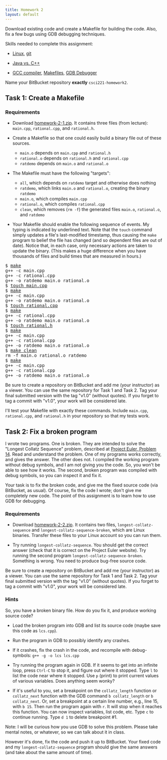 ```yaml
---
title: Homework 2
layout: default
---
```


Download existing code and create a Makefile for building the
code. Also, fix a few bugs using GDB debugging techniques.

Skills needed to complete this assignment:

- [Linux](/lecture/linux.html), [git](/lecture/git.html)

- [Java vs. C++](/lecture/java-vs-cpp.html)

- [GCC compiler](/lecture/gcc-compiler.html),
  [Makefiles](/lecture/makefiles.html),
  [GDB Debugger](/lecture/gdb-debugger.html)

Name your BitBucket repository **exactly** `csci221-homework2`.

## Task 1: Create a Makefile

### Requirements

- Download [homework-2-1.zip](/homework/homework-2-1.zip). It contains
  three files (from lecture): `main.cpp`, `rational.cpp`, and
  `rational.h`.

- Create a Makefile so that one could easily build a binary file out
  of these sources.

  - `main.o` depends on `main.cpp` and `rational.h`
  - `rational.o` depends on `rational.h` and `rational.cpp`
  - `ratdemo` depends on `main.o` and `rational.o`

- The Makefile must have the following "targets":

  - `all`, which depends on `ratdemo` target and otherwise does
    nothing
  - `ratdemo`, which links `main.o` and `rational.o`, creating the
    binary `ratdemo`
  - `main.o`, which compiles `main.cpp`
  - `rational.o`, which compiles `rational.cpp`
  - `clean`, which removes (`rm -f`) the generated files `main.o`,
    `rational.o`, and `ratdemo`

- Your Makefile should enable the following sequence of events. My
  typing is indicated by underlined text. Note that the `touch`
  command simply updates a file's last-modified timestamp, thus
  causing the `make` program to belief the file has changed (and so
  dependent files are out of date). Notice that, in each case, only
  necessary actions are taken to update the binary. (This makes a huge
  difference when you have thousands of files and build times that are
  measured in hours.)

<pre>
$ <u>make</u>
g++ -c main.cpp
g++ -c rational.cpp
g++ -o ratdemo main.o rational.o
$ <u>touch main.cpp</u>
$ <u>make</u>
g++ -c main.cpp
g++ -o ratdemo main.o rational.o
$ <u>touch rational.cpp</u>
$ <u>make</u>
g++ -c rational.cpp
g++ -o ratdemo main.o rational.o
$ <u>touch rational.h</u>
$ <u>make</u>
g++ -c main.cpp
g++ -c rational.cpp
g++ -o ratdemo main.o rational.o
$ <u>make clean</u>
rm -f main.o rational.o ratdemo
$ <u>make</u>
g++ -c main.cpp
g++ -c rational.cpp
g++ -o ratdemo main.o rational.o
</pre>

Be sure to create a repository on BitBucket and add me (your
instructor) as a viewer. You can use the same repository for Task 1
and Task 2. Tag your final submitted version with the tag "v1.0"
(without quotes). If you forget to tag a commit with "v1.0", your work
will be considered late.

I'll test your Makefile with exactly these commands. Include
`main.cpp`, `rational.cpp`, and `rational.h` in your repository so
that my tests work.

## Task 2: Fix a broken program

I wrote two programs. One is broken. They are intended to solve the
"Longest Collatz Sequence" problem, described at
[Project Euler, Problem 14](https://projecteuler.net/problem=14). Read
and understand the problem. One of my programs works correctly, and
gives the answer. The other does not. I compiled the working program
without debug symbols, and I am not giving you the code. So, you won't
be able to see how it works. The second, broken program was compiled
with debug symbols, so you can inspect it and fix it.

Your task is to fix the broken code, and give me the fixed source code
(via BitBucket, as usual). Of course, fix the code I wrote; don't give
me completely new code. The point of this assignment is to learn how
to use GDB for debugging.

### Requirements

- Download [homework-2-2.zip](/homework/homework-2-2.zip). It contains
  two files, `longest-collatz-sequence` and
  `longest-collatz-sequence-broken`, which are Linux
  binaries. Transfer these files to your Linux account so you can run
  them.

- Try running `longest-collatz-sequence`. You should get the correct
  answer (check that it is correct on the Project Euler website). Try
  running the second program
  `longest-collatz-sequence-broken`. Something is wrong. You need to
  produce bug-free source code.

Be sure to create a repository on BitBucket and add me (your
instructor) as a viewer. You can use the same repository for Task 1
and Task 2. Tag your final submitted version with the tag "v1.0"
(without quotes). If you forget to tag a commit with "v1.0", your work
will be considered late.

### Hints

So, you have a broken binary file. How do you fix it, and produce
working source code?

- Load the broken program into GDB and list its source code (maybe
  save this code as `lcs.cpp`).

- Run the program in GDB to possibly identify any crashes.

- If it crashes, fix the crash in the code, and recompile with
  debug-symbols: `g++ -g -o lcs lcs.cpp`

- Try running the program again in GDB. If it seems to get into an
  infinite loop, press `Ctrl-C` to stop it, and figure out where it
  stopped. Type `l` to list the code near where it stopped. Use `p`
  (print) to print current values of various variables. Does anything
  seem wonky?

- If it's useful to you, set a breakpoint on the `collatz_length`
  function or `collatz_next` function with the GDB command `b
  collatz_length` or `b collatz_next`. Or, set a breakpoint at a
  certain line number, e.g., line 15, with `b 15`. Then run the
  program again with `r`. It will stop when it reaches this
  function. You can now inspect variables, list code, etc. Type `c` to
  continue running. Type `d 1` to delete breakpoint #1.

Note: I will be curious how you use GDB to solve this problem. Please
take mental notes, or whatever, so we can talk about it in class.

However it's done, fix the code and push it up to BitBucket. Your
fixed code and my `longest-collatz-sequence` program should give the
same answers (and take about the same amount of time).
